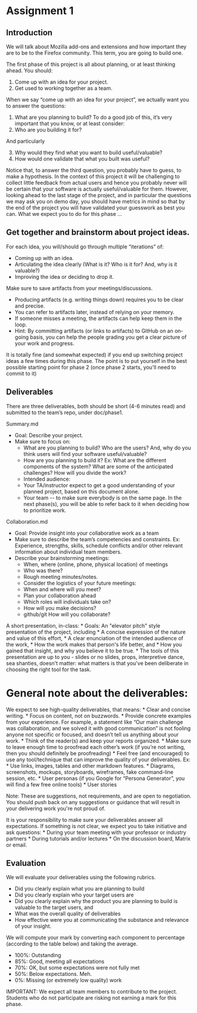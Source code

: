 # Assignment 1

## Introduction

We will talk about Mozilla add-ons and extensions and how important they are to be to the Firefox community. This term, you are going to build one. 

The first phase of this project is all about planning, or at least thinking ahead. You should:

1. Come up with an idea for your project.
2. Get used to working together as a team.

When we say “come up with an idea for your project”, we actually want you to answer the questions: 

1. What are you planning to build?
To do a good job of this, it’s very important that you know, or at least consider:
2. Who are you building it for?

And particularly

3. Why would they find what you want to build useful/valuable?
4. How would one validate that what you built was useful?

Notice that, to answer the third question, you probably have to guess, to make a hypothesis. In the context of this project it will be challenging to collect little feedback from actual users and hence you probably never will be certain that your software is actually useful/valuable for them.  However, looking ahead to the last stage of the project, and in particular the questions we may ask you on demo day, you should have metrics in mind so that by the end of the project you will have validated your guesswork as best you can.
What we expect you to do for this phase …

## Get together and brainstorm about project ideas. 


For each idea, you will/should go through multiple “iterations” of:
* Coming up with an idea.
* Articulating the idea clearly (What is it? Who is it for? And, why is it valuable?)
* Improving the idea or deciding to drop it.


Make sure to save artifacts from your meetings/discussions.
* Producing artifacts (e.g. writing things down) requires you to be clear and precise.
* You can refer to artifacts later, instead of relying on your memory.
* If someone misses a meeting, the artifacts can help keep them in the loop.
* Hint: By committing artifacts (or links to artifacts) to GitHub on an on-going basis, you can help the people grading you get a clear picture of your work and progress.

It is totally fine (and somewhat expected) if you end up switching project ideas a few times during this phase. The point is to put yourself in the best possible starting point for phase 2 (once phase 2 starts, you'll need to commit to it)

## Deliverables

There are three deliverables, both should be short (4-6 minutes read) and submitted to the team’s repo, under doc/phase1.

Summary.md
* Goal: Describe your project.
* Make sure to focus on:
   * What are you planning to build? Who are the users? And, why do you think users will find your software useful/valuable?
   * How are you planning to build it?
Ex: What are the different components of the system? What are some of the anticipated challenges? How will you divide the work?
   * Intended audience:
   * Your TA/instructor expect to get a good understanding of your planned project, based on this document alone.
   * Your team -- to make sure everybody is on the same page. 
In the next phase(s), you will be able to refer back to it when deciding how to prioritize work.

Collaboration.md
 * Goal: Provide insight into your collaborative work as a team
 * Make sure to describe the team’s competencies and constraints. Ex: Experience, strengths, skills, schedule conflicts and/or other relevant information about individual team members.
 * Describe your brainstorming meetings:
      * When, where (online, phone, physical location) of meetings
      * Who was there?
      * Rough meeting minutes/notes.
      * Consider the logistics of  your future meetings:
      * When and where will you meet? 
      * Plan your collaboration ahead
      * Which roles will individuals take on?
      * How will you make decisions? 
      * github/git How will you collaborate?

A short presentation, in-class:
      * Goals: An "elevator pitch" style presentation of the project, including
      * A concise expression of the nature and value of this effort,
      * A clear enunciation of the intended audience of the work,
      * How the work makes that person's life better, and
      * How you gained that insight, and why you believe it to be true.
      * The tools of this presentation are up to you - slides or no slides, props, interpretive dance, sea shanties, doesn't matter: what matters is that you've been deliberate in choosing the right tool for the task.

# General note about the deliverables:

We expect to see high-quality deliverables, that means:
      * Clear and concise writing.
      * Focus on content, not on buzzwords.
      * Provide concrete examples from your experience.
For example, a statement like “Our main challenge was collaboration, and we solved it with good communication” is not fooling anyone not specific or focused, and doesn’t tell us anything about your work. 
      * Think of the reader(s) and keep your reports organized.
      * Make sure to leave enough time to proofread each other’s work
(if you’re not writing, then you should definitely be proofreading)
      * Feel free (and encouraged) to use any tool/technique that can improve the quality of your deliverables. Ex:
         * Use links, images, tables and other markdown features.
         * Diagrams, screenshots, mockups, storyboards, wireframes, fake command-line session, etc.
         * User personas (if you Google for “Persona Generator”, you will find a few free online tools)
         * User stories

Note: These are suggestions, not requirements, and are open to negotiation. You should push back on any suggestions or guidance that will result in your delivering work you're not proud of.

It is your responsibility to make sure your deliverables answer all expectations.
If something is not clear, we expect you to take initiative and ask questions:
         * During your team meeting with your professor or industry partners
         * During tutorials and/or lectures
         * On the discussion board, Matrix or email.

## Evaluation

We will evaluate your deliverables using the following rubrics.

* Did you clearly explain what you are planning to build
* Did you clearly explain who your target users are
* Did you clearly explain why the product you are planning to build is valuable to the target users, and
* What was the overall quality of deliverables
* How effective were you at communicating the substance and relevance of your insight.

We will compute your mark by converting each component to percentage (according to the table below) and taking the average.

* 100%: Outstanding
* 85%: Good, meeting all expectations
* 70%: OK, but some expectations were not fully met
* 50%: Below expectations. Meh.
* 0%: Missing (or extremely low quality) work
	
IMPORTANT: We expect all team members to contribute to the project.
Students who do not participate are risking not earning a mark for this phase.
